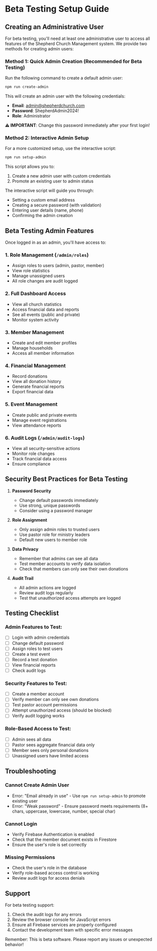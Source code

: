 # Beta Testing Setup Guide

## Creating an Administrative User

For beta testing, you'll need at least one administrative user to access all features of the Shepherd Church Management system. We provide two methods for creating admin users:

### Method 1: Quick Admin Creation (Recommended for Beta Testing)

Run the following command to create a default admin user:

```bash
npm run create-admin
```

This will create an admin user with the following credentials:
- **Email**: admin@shepherdchurch.com
- **Password**: ShepherdAdmin2024!
- **Role**: Administrator

**⚠️ IMPORTANT**: Change this password immediately after your first login!

### Method 2: Interactive Admin Setup

For a more customized setup, use the interactive script:

```bash
npm run setup-admin
```

This script allows you to:
1. Create a new admin user with custom credentials
2. Promote an existing user to admin status

The interactive script will guide you through:
- Setting a custom email address
- Creating a secure password (with validation)
- Entering user details (name, phone)
- Confirming the admin creation

## Beta Testing Admin Features

Once logged in as an admin, you'll have access to:

### 1. **Role Management** (`/admin/roles`)
- Assign roles to users (admin, pastor, member)
- View role statistics
- Manage unassigned users
- All role changes are audit logged

### 2. **Full Dashboard Access**
- View all church statistics
- Access financial data and reports
- See all events (public and private)
- Monitor system activity

### 3. **Member Management**
- Create and edit member profiles
- Manage households
- Access all member information

### 4. **Financial Management**
- Record donations
- View all donation history
- Generate financial reports
- Export financial data

### 5. **Event Management**
- Create public and private events
- Manage event registrations
- View attendance reports

### 6. **Audit Logs** (`/admin/audit-logs`)
- View all security-sensitive actions
- Monitor role changes
- Track financial data access
- Ensure compliance

## Security Best Practices for Beta Testing

1. **Password Security**
   - Change default passwords immediately
   - Use strong, unique passwords
   - Consider using a password manager

2. **Role Assignment**
   - Only assign admin roles to trusted users
   - Use pastor role for ministry leaders
   - Default new users to member role

3. **Data Privacy**
   - Remember that admins can see all data
   - Test member accounts to verify data isolation
   - Check that members can only see their own donations

4. **Audit Trail**
   - All admin actions are logged
   - Review audit logs regularly
   - Test that unauthorized access attempts are logged

## Testing Checklist

### Admin Features to Test:
- [ ] Login with admin credentials
- [ ] Change default password
- [ ] Assign roles to test users
- [ ] Create a test event
- [ ] Record a test donation
- [ ] View financial reports
- [ ] Check audit logs

### Security Features to Test:
- [ ] Create a member account
- [ ] Verify member can only see own donations
- [ ] Test pastor account permissions
- [ ] Attempt unauthorized access (should be blocked)
- [ ] Verify audit logging works

### Role-Based Access to Test:
- [ ] Admin sees all data
- [ ] Pastor sees aggregate financial data only
- [ ] Member sees only personal donations
- [ ] Unassigned users have limited access

## Troubleshooting

### Cannot Create Admin User
- Error: "Email already in use" - Use `npm run setup-admin` to promote existing user
- Error: "Weak password" - Ensure password meets requirements (8+ chars, uppercase, lowercase, number, special char)

### Cannot Login
- Verify Firebase Authentication is enabled
- Check that the member document exists in Firestore
- Ensure the user's role is set correctly

### Missing Permissions
- Check the user's role in the database
- Verify role-based access control is working
- Review audit logs for access denials

## Support

For beta testing support:
1. Check the audit logs for any errors
2. Review the browser console for JavaScript errors
3. Ensure all Firebase services are properly configured
4. Contact the development team with specific error messages

Remember: This is beta software. Please report any issues or unexpected behavior!